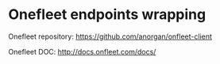 # Onefleet endpoints wrapping

Onefleet repository: https://github.com/anorgan/onfleet-client

Onefleet DOC: http://docs.onfleet.com/docs/